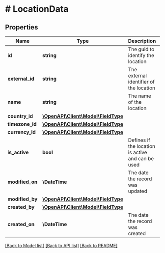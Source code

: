 # # LocationData

## Properties

Name | Type | Description | Notes
------------ | ------------- | ------------- | -------------
**id** | **string** | The guid to identify the location |
**external_id** | **string** | The external identifier of the location | [optional]
**name** | **string** | The name of the location |
**country_id** | [**\OpenAPI\Client\Model\FieldType**](FieldType.md) |  | [optional]
**timezone_id** | [**\OpenAPI\Client\Model\FieldType**](FieldType.md) |  | [optional]
**currency_id** | [**\OpenAPI\Client\Model\FieldType**](FieldType.md) |  | [optional]
**is_active** | **bool** | Defines if the location is active and can be used | [default to false]
**modified_on** | **\DateTime** | The date the record was updated | [optional]
**modified_by** | [**\OpenAPI\Client\Model\FieldType**](FieldType.md) |  | [optional]
**created_by** | [**\OpenAPI\Client\Model\FieldType**](FieldType.md) |  | [optional]
**created_on** | **\DateTime** | The date the record was created | [optional]

[[Back to Model list]](../../README.md#models) [[Back to API list]](../../README.md#endpoints) [[Back to README]](../../README.md)
